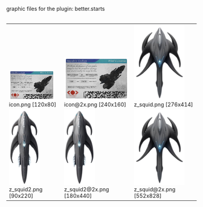 graphic files for the plugin: better.starts<br>
<br>
<table>
	<tr valign="bottom">
		<td><a href="https://github.com/zuckungtest/plugins/blob/main/myplugins/better.starts/icon.png"><img src="https://raw.githubusercontent.com/zuckungtest/plugins/refs/heads/main/myplugins/better.starts/icon.png" width="120" height="80"></a><br>
		icon.png [120x80]</td>
		<td><a href="https://github.com/zuckungtest/plugins/blob/main/myplugins/better.starts/icon@2x.png"><img src="https://raw.githubusercontent.com/zuckungtest/plugins/refs/heads/main/myplugins/better.starts/icon@2x.png" width="200"></a><br>
		icon@2x.png [240x160]</td>
		<td><a href="https://github.com/zuckungtest/plugins/blob/main/myplugins/better.starts/images/ship/z_squid.png"><img src="https://raw.githubusercontent.com/zuckungtest/plugins/refs/heads/main/myplugins/better.starts/images/ship/z_squid.png" height="200"></a><br>
		z_squid.png [276x414]</td>
	</tr>
	<tr valign="bottom">
		<td><a href="https://github.com/zuckungtest/plugins/blob/main/myplugins/better.starts/images/ship/z_squid2.png"><img src="https://raw.githubusercontent.com/zuckungtest/plugins/refs/heads/main/myplugins/better.starts/images/ship/z_squid2.png" height="200"></a><br>
		z_squid2.png [90x220]</td>
		<td><a href="https://github.com/zuckungtest/plugins/blob/main/myplugins/better.starts/images/ship/z_squid2@2x.png"><img src="https://raw.githubusercontent.com/zuckungtest/plugins/refs/heads/main/myplugins/better.starts/images/ship/z_squid2@2x.png" height="200"></a><br>
		z_squid2@2x.png [180x440]</td>
		<td><a href="https://github.com/zuckungtest/plugins/blob/main/myplugins/better.starts/images/ship/z_squid@2x.png"><img src="https://raw.githubusercontent.com/zuckungtest/plugins/refs/heads/main/myplugins/better.starts/images/ship/z_squid@2x.png" height="200"></a><br>
		z_squid@2x.png [552x828]</td>
	</tr>
</table>
